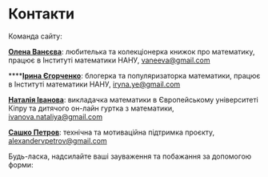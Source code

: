 # Контакти

Команда сайту:   
  
[**Олена Ванєєва**](https://www.facebook.com/olena.vaneeva): любителька та колекціонерка книжок про математику,  працює в Інституті математики НАНУ, [vaneeva@gmail.com](mailto:iryna.ye@gmail.com)

\*\*\*\*[**Ірина Єгорченко**](https://www.facebook.com/irynayegorchenko): блогерка та популяризаторка математики,  працює в Інституті математики НАНУ, [iryna.ye@gmail.com](mailto:iryna.ye@gmail.com)  
  
[**Наталія Іванова**](https://www.facebook.com/nataliya.ivanova.1238):  викладачка математики в Європейському університеті Кіпру та дитячого он-лайн гуртка з математики, [ivanova.nataliya@gmail.com](mailto:ivanova.nataliya@gmail.com)  
  
[**Сашко Петров**](https://www.facebook.com/alexandervpetrov): технічна та мотиваційна підтримка проєкту, [alexandervpetrov@gmail.com](mailto:alexandervpetrov@gmail.com) 

Будь-ласка, надсилайте ваші зауваження та побажання за допомогою форми:

